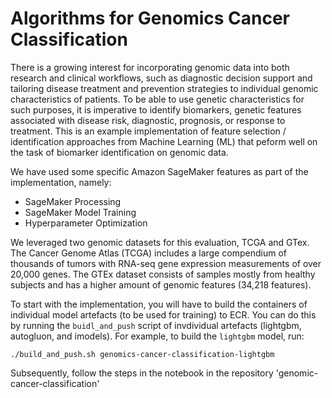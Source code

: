 # Algorithms for Genomics Cancer Classification

There is a growing interest for incorporating genomic data into both research and clinical workflows, such as diagnostic decision support and tailoring disease treatment and prevention strategies to individual genomic characteristics of patients. To be able to use genetic characteristics for such purposes, it is imperative to identify biomarkers, genetic features associated with disease risk, diagnostic, prognosis, or response to treatment. This is an example implementation of feature selection / identification approaches from Machine Learning (ML) that peform well on the task of biomarker identification on genomic data.

We have used some specific Amazon SageMaker features as part of the implementation, namely:
* SageMaker Processing
* SageMaker Model Training
* Hyperparameter Optimization

We leveraged two genomic datasets for this evaluation, TCGA and GTex. The Cancer Genome Atlas (TCGA) includes a large compendium of thousands of tumors with RNA-seq gene expression measurements of over 20,000 genes. The GTEx dataset consists of samples mostly from healthy subjects and has a higher amount of genomic features (34,218 features).

To start with the implementation, you will have to build the containers of individual model artefacts (to be used for training) to ECR. You can do this by running the `buidl_and_push` script of invdividual artefacts (lightgbm, autogluon, and imodels). For example, to build the `lightgbm` model, run:

`./build_and_push.sh genomics-cancer-classification-lightgbm`

Subsequently, follow the steps in the notebook in the repository 'genomic-cancer-classification'